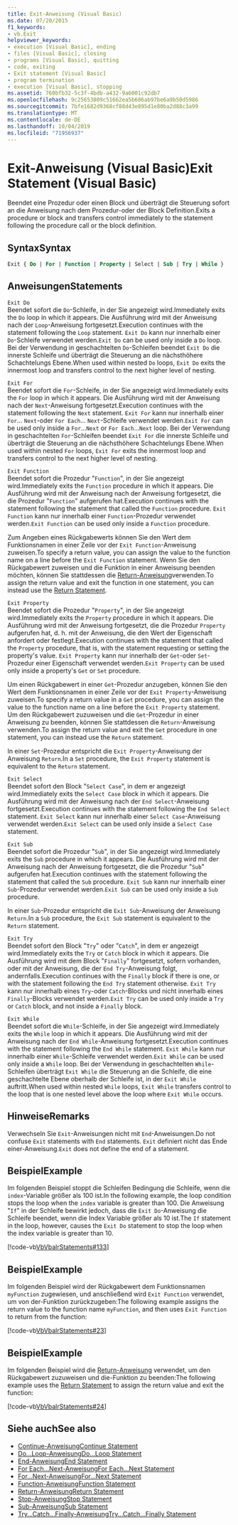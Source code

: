 ```yaml
---
title: Exit-Anweisung (Visual Basic)
ms.date: 07/20/2015
f1_keywords:
- vb.Exit
helpviewer_keywords:
- execution [Visual Basic], ending
- files [Visual Basic], closing
- programs [Visual Basic], quitting
- code, exiting
- Exit statement [Visual Basic]
- program termination
- execution [Visual Basic], stopping
ms.assetid: 760bfb32-5c3f-4bdb-a432-9a6001c92db7
ms.openlocfilehash: 9c25653809c51662ea5b606ab97be6a9b50d5986
ms.sourcegitcommit: 7bfe1682d9368cf88d43e895d1e80ba2d88c3a99
ms.translationtype: MT
ms.contentlocale: de-DE
ms.lasthandoff: 10/04/2019
ms.locfileid: "71956937"
---
```

# <a name="exit-statement-visual-basic"></a><span data-ttu-id="e73ed-102">Exit-Anweisung (Visual Basic)</span><span class="sxs-lookup"><span data-stu-id="e73ed-102">Exit Statement (Visual Basic)</span></span>

<span data-ttu-id="e73ed-103">Beendet eine Prozedur oder einen Block und überträgt die Steuerung sofort an die Anweisung nach dem Prozedur-oder der Block Definition.</span><span class="sxs-lookup"><span data-stu-id="e73ed-103">Exits a procedure or block and transfers control immediately to the statement following the procedure call or the block definition.</span></span>

## <a name="syntax"></a><span data-ttu-id="e73ed-104">Syntax</span><span class="sxs-lookup"><span data-stu-id="e73ed-104">Syntax</span></span>

```vb
Exit { Do | For | Function | Property | Select | Sub | Try | While }
```

## <a name="statements"></a><span data-ttu-id="e73ed-105">Anweisungen</span><span class="sxs-lookup"><span data-stu-id="e73ed-105">Statements</span></span>

 `Exit Do`  
 <span data-ttu-id="e73ed-106">Beendet sofort die `Do`-Schleife, in der Sie angezeigt wird.</span><span class="sxs-lookup"><span data-stu-id="e73ed-106">Immediately exits the `Do` loop in which it appears.</span></span> <span data-ttu-id="e73ed-107">Die Ausführung wird mit der Anweisung nach der `Loop`-Anweisung fortgesetzt.</span><span class="sxs-lookup"><span data-stu-id="e73ed-107">Execution continues with the statement following the `Loop` statement.</span></span> <span data-ttu-id="e73ed-108">`Exit Do` kann nur innerhalb einer `Do`-Schleife verwendet werden.</span><span class="sxs-lookup"><span data-stu-id="e73ed-108">`Exit Do` can be used only inside a `Do` loop.</span></span> <span data-ttu-id="e73ed-109">Bei der Verwendung in geschachtelten `Do`-Schleifen beendet `Exit Do` die innerste Schleife und überträgt die Steuerung an die nächsthöhere Schachtelungs Ebene.</span><span class="sxs-lookup"><span data-stu-id="e73ed-109">When used within nested `Do` loops, `Exit Do` exits the innermost loop and transfers control to the next higher level of nesting.</span></span>

 `Exit For`  
 <span data-ttu-id="e73ed-110">Beendet sofort die `For`-Schleife, in der Sie angezeigt wird.</span><span class="sxs-lookup"><span data-stu-id="e73ed-110">Immediately exits the `For` loop in which it appears.</span></span> <span data-ttu-id="e73ed-111">Die Ausführung wird mit der Anweisung nach der `Next`-Anweisung fortgesetzt.</span><span class="sxs-lookup"><span data-stu-id="e73ed-111">Execution continues with the statement following the `Next` statement.</span></span> <span data-ttu-id="e73ed-112">`Exit For` kann nur innerhalb einer `For`... `Next`-oder `For Each`... `Next`-Schleife verwendet werden.</span><span class="sxs-lookup"><span data-stu-id="e73ed-112">`Exit For` can be used only inside a `For`...`Next` or `For Each`...`Next` loop.</span></span> <span data-ttu-id="e73ed-113">Bei der Verwendung in geschachtelten `For`-Schleifen beendet `Exit For` die innerste Schleife und überträgt die Steuerung an die nächsthöhere Schachtelungs Ebene.</span><span class="sxs-lookup"><span data-stu-id="e73ed-113">When used within nested `For` loops, `Exit For` exits the innermost loop and transfers control to the next higher level of nesting.</span></span>

 `Exit Function`  
 <span data-ttu-id="e73ed-114">Beendet sofort die Prozedur "`Function`", in der Sie angezeigt wird.</span><span class="sxs-lookup"><span data-stu-id="e73ed-114">Immediately exits the `Function` procedure in which it appears.</span></span> <span data-ttu-id="e73ed-115">Die Ausführung wird mit der Anweisung nach der Anweisung fortgesetzt, die die Prozedur "`Function`" aufgerufen hat.</span><span class="sxs-lookup"><span data-stu-id="e73ed-115">Execution continues with the statement following the statement that called the `Function` procedure.</span></span> <span data-ttu-id="e73ed-116">`Exit Function` kann nur innerhalb einer `Function`-Prozedur verwendet werden.</span><span class="sxs-lookup"><span data-stu-id="e73ed-116">`Exit Function` can be used only inside a `Function` procedure.</span></span>

 <span data-ttu-id="e73ed-117">Zum Angeben eines Rückgabewerts können Sie den Wert dem Funktionsnamen in einer Zeile vor der `Exit Function`-Anweisung zuweisen.</span><span class="sxs-lookup"><span data-stu-id="e73ed-117">To specify a return value, you can assign the value to the function name on a line before the `Exit Function` statement.</span></span> <span data-ttu-id="e73ed-118">Wenn Sie den Rückgabewert zuweisen und die Funktion in einer Anweisung beenden möchten, können Sie stattdessen die [Return-Anweisung](return-statement.md)verwenden.</span><span class="sxs-lookup"><span data-stu-id="e73ed-118">To assign the return value and exit the function in one statement, you can instead use the [Return Statement](return-statement.md).</span></span>

 `Exit Property`  
 <span data-ttu-id="e73ed-119">Beendet sofort die Prozedur "`Property`", in der Sie angezeigt wird.</span><span class="sxs-lookup"><span data-stu-id="e73ed-119">Immediately exits the `Property` procedure in which it appears.</span></span> <span data-ttu-id="e73ed-120">Die Ausführung wird mit der Anweisung fortgesetzt, die die Prozedur `Property` aufgerufen hat, d. h. mit der Anweisung, die den Wert der Eigenschaft anfordert oder festlegt.</span><span class="sxs-lookup"><span data-stu-id="e73ed-120">Execution continues with the statement that called the `Property` procedure, that is, with the statement requesting or setting the property's value.</span></span> <span data-ttu-id="e73ed-121">`Exit Property` kann nur innerhalb der `Get`-oder `Set`-Prozedur einer Eigenschaft verwendet werden.</span><span class="sxs-lookup"><span data-stu-id="e73ed-121">`Exit Property` can be used only inside a property's `Get` or `Set` procedure.</span></span>

 <span data-ttu-id="e73ed-122">Um einen Rückgabewert in einer `Get`-Prozedur anzugeben, können Sie den Wert dem Funktionsnamen in einer Zeile vor der `Exit Property`-Anweisung zuweisen.</span><span class="sxs-lookup"><span data-stu-id="e73ed-122">To specify a return value in a `Get` procedure, you can assign the value to the function name on a line before the `Exit Property` statement.</span></span> <span data-ttu-id="e73ed-123">Um den Rückgabewert zuzuweisen und die `Get`-Prozedur in einer Anweisung zu beenden, können Sie stattdessen die `Return`-Anweisung verwenden.</span><span class="sxs-lookup"><span data-stu-id="e73ed-123">To assign the return value and exit the `Get` procedure in one statement, you can instead use the `Return` statement.</span></span>

 <span data-ttu-id="e73ed-124">In einer `Set`-Prozedur entspricht die `Exit Property`-Anweisung der Anweisung `Return`.</span><span class="sxs-lookup"><span data-stu-id="e73ed-124">In a `Set` procedure, the `Exit Property` statement is equivalent to the `Return` statement.</span></span>

 `Exit Select`  
 <span data-ttu-id="e73ed-125">Beendet sofort den Block "`Select Case`", in dem er angezeigt wird.</span><span class="sxs-lookup"><span data-stu-id="e73ed-125">Immediately exits the `Select Case` block in which it appears.</span></span> <span data-ttu-id="e73ed-126">Die Ausführung wird mit der Anweisung nach der `End Select`-Anweisung fortgesetzt.</span><span class="sxs-lookup"><span data-stu-id="e73ed-126">Execution continues with the statement following the `End Select` statement.</span></span> <span data-ttu-id="e73ed-127">`Exit Select` kann nur innerhalb einer `Select Case`-Anweisung verwendet werden.</span><span class="sxs-lookup"><span data-stu-id="e73ed-127">`Exit Select` can be used only inside a `Select Case` statement.</span></span>

 `Exit Sub`  
 <span data-ttu-id="e73ed-128">Beendet sofort die Prozedur "`Sub`", in der Sie angezeigt wird.</span><span class="sxs-lookup"><span data-stu-id="e73ed-128">Immediately exits the `Sub` procedure in which it appears.</span></span> <span data-ttu-id="e73ed-129">Die Ausführung wird mit der Anweisung nach der Anweisung fortgesetzt, die die Prozedur "`Sub`" aufgerufen hat.</span><span class="sxs-lookup"><span data-stu-id="e73ed-129">Execution continues with the statement following the statement that called the `Sub` procedure.</span></span> <span data-ttu-id="e73ed-130">`Exit Sub` kann nur innerhalb einer `Sub`-Prozedur verwendet werden.</span><span class="sxs-lookup"><span data-stu-id="e73ed-130">`Exit Sub` can be used only inside a `Sub` procedure.</span></span>

 <span data-ttu-id="e73ed-131">In einer `Sub`-Prozedur entspricht die `Exit Sub`-Anweisung der Anweisung `Return`.</span><span class="sxs-lookup"><span data-stu-id="e73ed-131">In a `Sub` procedure, the `Exit Sub` statement is equivalent to the `Return` statement.</span></span>

 `Exit Try`  
 <span data-ttu-id="e73ed-132">Beendet sofort den Block "`Try`" oder "`Catch`", in dem er angezeigt wird.</span><span class="sxs-lookup"><span data-stu-id="e73ed-132">Immediately exits the `Try` or `Catch` block in which it appears.</span></span> <span data-ttu-id="e73ed-133">Die Ausführung wird mit dem Block "`Finally`" fortgesetzt, sofern vorhanden, oder mit der Anweisung, die der `End Try`-Anweisung folgt, andernfalls.</span><span class="sxs-lookup"><span data-stu-id="e73ed-133">Execution continues with the `Finally` block if there is one, or with the statement following the `End Try` statement otherwise.</span></span> <span data-ttu-id="e73ed-134">`Exit Try` kann nur innerhalb eines `Try`-oder `Catch`-Blocks und nicht innerhalb eines `Finally`-Blocks verwendet werden.</span><span class="sxs-lookup"><span data-stu-id="e73ed-134">`Exit Try` can be used only inside a `Try` or `Catch` block, and not inside a `Finally` block.</span></span>

 `Exit While`  
 <span data-ttu-id="e73ed-135">Beendet sofort die `While`-Schleife, in der Sie angezeigt wird.</span><span class="sxs-lookup"><span data-stu-id="e73ed-135">Immediately exits the `While` loop in which it appears.</span></span> <span data-ttu-id="e73ed-136">Die Ausführung wird mit der Anweisung nach der `End While`-Anweisung fortgesetzt.</span><span class="sxs-lookup"><span data-stu-id="e73ed-136">Execution continues with the statement following the `End While` statement.</span></span> <span data-ttu-id="e73ed-137">`Exit While` kann nur innerhalb einer `While`-Schleife verwendet werden.</span><span class="sxs-lookup"><span data-stu-id="e73ed-137">`Exit While` can be used only inside a `While` loop.</span></span> <span data-ttu-id="e73ed-138">Bei der Verwendung in geschachtelten `While`-Schleifen überträgt `Exit While` die Steuerung an die Schleife, die eine geschachtelte Ebene oberhalb der Schleife ist, in der `Exit While` auftritt.</span><span class="sxs-lookup"><span data-stu-id="e73ed-138">When used within nested `While` loops, `Exit While` transfers control to the loop that is one nested level above the loop where `Exit While` occurs.</span></span>

## <a name="remarks"></a><span data-ttu-id="e73ed-139">Hinweise</span><span class="sxs-lookup"><span data-stu-id="e73ed-139">Remarks</span></span>

<span data-ttu-id="e73ed-140">Verwechseln Sie `Exit`-Anweisungen nicht mit `End`-Anweisungen.</span><span class="sxs-lookup"><span data-stu-id="e73ed-140">Do not confuse `Exit` statements with `End` statements.</span></span> <span data-ttu-id="e73ed-141">`Exit` definiert nicht das Ende einer-Anweisung.</span><span class="sxs-lookup"><span data-stu-id="e73ed-141">`Exit` does not define the end of a statement.</span></span>

## <a name="example"></a><span data-ttu-id="e73ed-142">Beispiel</span><span class="sxs-lookup"><span data-stu-id="e73ed-142">Example</span></span>

<span data-ttu-id="e73ed-143">Im folgenden Beispiel stoppt die Schleifen Bedingung die Schleife, wenn die `index`-Variable größer als 100 ist.</span><span class="sxs-lookup"><span data-stu-id="e73ed-143">In the following example, the loop condition stops the loop when the `index` variable is greater than 100.</span></span> <span data-ttu-id="e73ed-144">Die Anweisung "`If`" in der Schleife bewirkt jedoch, dass die `Exit Do`-Anweisung die Schleife beendet, wenn die Index Variable größer als 10 ist.</span><span class="sxs-lookup"><span data-stu-id="e73ed-144">The `If` statement in the loop, however, causes the `Exit Do` statement to stop the loop when the index variable is greater than 10.</span></span>

[!code-vb[VbVbalrStatements#133](~/samples/snippets/visualbasic/VS_Snippets_VBCSharp/VbVbalrStatements/VB/class10.vb#133)]

## <a name="example"></a><span data-ttu-id="e73ed-145">Beispiel</span><span class="sxs-lookup"><span data-stu-id="e73ed-145">Example</span></span>

<span data-ttu-id="e73ed-146">Im folgenden Beispiel wird der Rückgabewert dem Funktionsnamen `myFunction` zugewiesen, und anschließend wird `Exit Function` verwendet, um von der-Funktion zurückzugeben:</span><span class="sxs-lookup"><span data-stu-id="e73ed-146">The following example assigns the return value to the function name `myFunction`, and then uses `Exit Function` to return from the function:</span></span>

[!code-vb[VbVbalrStatements#23](~/samples/snippets/visualbasic/VS_Snippets_VBCSharp/VbVbalrStatements/VB/Class1.vb#23)]

## <a name="example"></a><span data-ttu-id="e73ed-147">Beispiel</span><span class="sxs-lookup"><span data-stu-id="e73ed-147">Example</span></span>

<span data-ttu-id="e73ed-148">Im folgenden Beispiel wird die [Return-Anweisung](return-statement.md) verwendet, um den Rückgabewert zuzuweisen und die-Funktion zu beenden:</span><span class="sxs-lookup"><span data-stu-id="e73ed-148">The following example uses the [Return Statement](return-statement.md) to assign the return value and exit the function:</span></span>

[!code-vb[VbVbalrStatements#24](~/samples/snippets/visualbasic/VS_Snippets_VBCSharp/VbVbalrStatements/VB/Class1.vb#24)]

## <a name="see-also"></a><span data-ttu-id="e73ed-149">Siehe auch</span><span class="sxs-lookup"><span data-stu-id="e73ed-149">See also</span></span>

- [<span data-ttu-id="e73ed-150">Continue-Anweisung</span><span class="sxs-lookup"><span data-stu-id="e73ed-150">Continue Statement</span></span>](continue-statement.md)
- [<span data-ttu-id="e73ed-151">Do...Loop-Anweisung</span><span class="sxs-lookup"><span data-stu-id="e73ed-151">Do...Loop Statement</span></span>](do-loop-statement.md)
- [<span data-ttu-id="e73ed-152">End-Anweisung</span><span class="sxs-lookup"><span data-stu-id="e73ed-152">End Statement</span></span>](end-statement.md)
- [<span data-ttu-id="e73ed-153">For Each...Next-Anweisung</span><span class="sxs-lookup"><span data-stu-id="e73ed-153">For Each...Next Statement</span></span>](for-each-next-statement.md)
- [<span data-ttu-id="e73ed-154">For...Next-Anweisung</span><span class="sxs-lookup"><span data-stu-id="e73ed-154">For...Next Statement</span></span>](for-next-statement.md)
- [<span data-ttu-id="e73ed-155">Function-Anweisung</span><span class="sxs-lookup"><span data-stu-id="e73ed-155">Function Statement</span></span>](function-statement.md)
- [<span data-ttu-id="e73ed-156">Return-Anweisung</span><span class="sxs-lookup"><span data-stu-id="e73ed-156">Return Statement</span></span>](return-statement.md)
- [<span data-ttu-id="e73ed-157">Stop-Anweisung</span><span class="sxs-lookup"><span data-stu-id="e73ed-157">Stop Statement</span></span>](stop-statement.md)
- [<span data-ttu-id="e73ed-158">Sub-Anweisung</span><span class="sxs-lookup"><span data-stu-id="e73ed-158">Sub Statement</span></span>](sub-statement.md)
- [<span data-ttu-id="e73ed-159">Try...Catch...Finally-Anweisung</span><span class="sxs-lookup"><span data-stu-id="e73ed-159">Try...Catch...Finally Statement</span></span>](try-catch-finally-statement.md)

